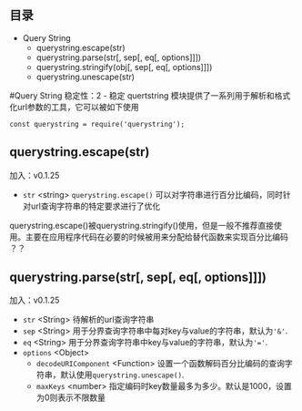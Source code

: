 ## 目录
* Query String
    * querystring.escape(str)
    * querystring.parse(str[, sep[, eq[, options]]])
    * querystring.stringify(obj[, sep[, eq[, options]]])
    * querystring.unescape(str)
    
#Query String
    稳定性：2 - 稳定
quertstring 模块提供了一系列用于解析和格式化url参数的工具，它可以被如下使用
```
const querystring = require('querystring');
```
## querystring.escape(str)
加入：v0.1.25
* `str` \<string>
`querystring.escape()` 可以对字符串进行百分比编码，同时针对url查询字符串的特定要求进行了优化

querystring.escape()被querystring.stringify()使用，但是一般不推荐直接使用。主要在应用程序代码在必要的时候被用来分配给替代函数来实现百分比编码 ？？

## querystring.parse(str[, sep[, eq[, options]]])
加入：v0.1.25
* `str` \<String> 待解析的url查询字符串
* `sep` \<String> 用于分界查询字符串中每对key与value的字符串，默认为`'&'`.
* `eq` \<String> 用于分界查询字符串中key与value的字符串，默认为`'='`.
* `options` \<Object>
    * `decodeURIComponent` \<Function>  设置一个函数解码百分比编码的查询字符串，默认使用`querystring.unescape()`.
    * `maxKeys` \<number> 指定编码时key数量最多为多少。默认是1000，设置为0则表示不限数量

  





